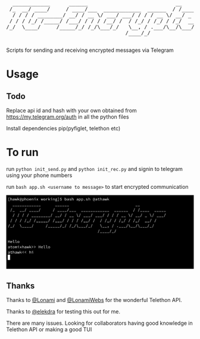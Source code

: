 <pre>
  ____________      ______                            __           
 /_  __/ ____/     / ____/___  ____________  ______  / /____  _____
  / / / / ________/ __/ / __ \/ ___/ ___/ / / / __ \/ __/ _ \/ ___/
 / / / /_/ /_____/ /___/ / / / /__/ /  / /_/ / /_/ / /_/  __/ /    
/_/  \____/     /_____/_/ /_/\___/_/   \__, / .___/\__/\___/_/     
                                      /____/_/                    
  </pre>
 
 Scripts for sending and receiving encrypted messages via Telegram
 
 # Usage
 ## Todo
 
 Replace api id and hash with your own obtained from https://my.telegram.org/auth in all the python files
 
 Install dependencies pip(pyfiglet, telethon etc)
 
 # To run
 
 run `python init_send.py` and `python init_rec.py` and signin to telegram using your phone numbers
 
 run `bash app.sh <username to message>` to start encrypted communication

<img src="ex.png" alt="Example">

## Thanks

Thanks to <a href=https://github.com/lonami>@Lonami</a> and <a href=https://github.com/LonamiWebs>@LonamiWebs</a> for the wonderful Telethon API.

Thanks to <a href=https://github.com/elekdra>@elekdra</a> for testing this out for me.

There are many issues. Looking for collaborators having good knowledge in Telethon API or making a good TUI
